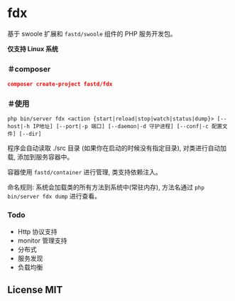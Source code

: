 # fdx

基于 swoole 扩展和 `fastd/swoole` 组件的 PHP 服务开发包。

**仅支持 Linux 系统**

### ＃composer

```json
composer create-project fastd/fdx
```

### ＃使用

```
php bin/server fdx <action {start|reload|stop|watch|status|dump}> [--host|-h IP地址] [--port|-p 端口] [--daemon|-d 守护进程] [--conf|-c 配置文件] [--dir]
```

程序会自动读取 ./src 目录 (如果你在启动的时候没有指定目录), 对类进行自动加载, 添加到服务容器中。

容器使用 `fastd/container` 进行管理, 类支持依赖注入。

命名规则: 系统会加载类的所有方法到系统中(常驻内存), 方法名通过 `php bin/server fdx dump` 进行查看。

### Todo

* Http 协议支持
* monitor 管理支持
* 分布式
* 服务发现
* 负载均衡

## License MIT

